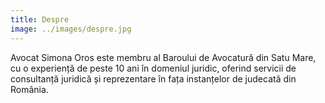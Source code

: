 ```yaml
---
title: Despre
image: ../images/despre.jpg
---
```


Avocat Simona Oros este membru al Baroului de Avocatură din Satu Mare, cu o experiență de peste 10 ani în domeniul juridic, oferind servicii de consultanță juridică și reprezentare în fața instanțelor de judecată din România.

